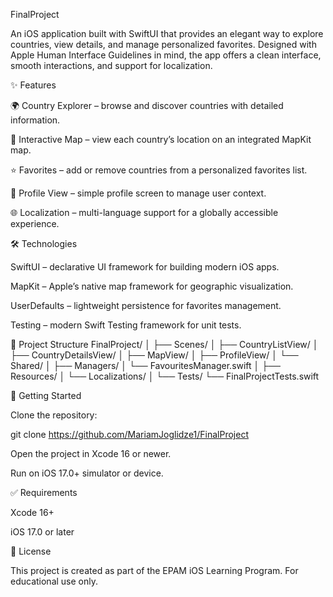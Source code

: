 FinalProject

An iOS application built with SwiftUI that provides an elegant way to explore countries, view details, and manage personalized favorites. Designed with Apple Human Interface Guidelines in mind, the app offers a clean interface, smooth interactions, and support for localization.

✨ Features

🌍 Country Explorer – browse and discover countries with detailed information.

📍 Interactive Map – view each country’s location on an integrated MapKit map.

⭐ Favorites – add or remove countries from a personalized favorites list.

👤 Profile View – simple profile screen to manage user context.

🌐 Localization – multi-language support for a globally accessible experience.

🛠️ Technologies

SwiftUI – declarative UI framework for building modern iOS apps.

MapKit – Apple’s native map framework for geographic visualization.

UserDefaults – lightweight persistence for favorites management.

Testing – modern Swift Testing framework for unit tests.

📂 Project Structure
FinalProject/
│
├── Scenes/
│   ├── CountryListView/
│   ├── CountryDetailsView/
│   ├── MapView/
│   ├── ProfileView/
│   └── Shared/
│
├── Managers/
│   └── FavouritesManager.swift
│
├── Resources/
│   └── Localizations/
│
└── Tests/
    └── FinalProjectTests.swift

🚀 Getting Started

Clone the repository:

git clone https://github.com/MariamJoglidze1/FinalProject


Open the project in Xcode 16 or newer.

Run on iOS 17.0+ simulator or device.

✅ Requirements

Xcode 16+

iOS 17.0 or later

📖 License

This project is created as part of the EPAM iOS Learning Program. For educational use only.
